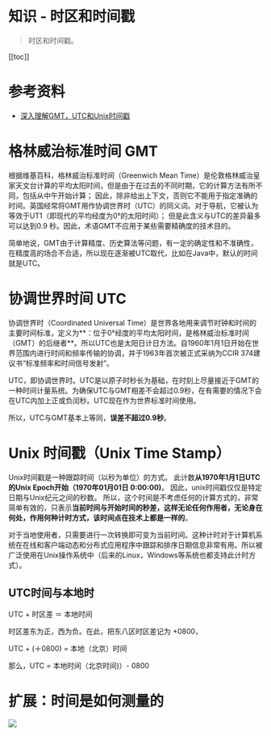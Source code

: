 # 知识 - 时区和时间戳

> 时区和时间戳。

[[toc]]

# 参考资料

* [深入理解GMT，UTC和Unix时间戳](https://www.codenong.com/cs105810217/)

# 格林威治标准时间 GMT

根据维基百科，格林威治标准时间（Greenwich Mean Time）是伦敦格林威治皇家天文台计算的平均太阳时间，但是由于在过去的不同时期，它的计算方法有所不同，包括从中午开始计算； 因此，除非给出上下文，否则它不能用于指定准确的时间。英国经常将GMT用作协调世界时（UTC）的同义词。对于导航，它被认为等效于UT1（即现代的平均经度为0°的太阳时间）； 但是此含义与UTC的差异最多可以达到0.9 秒。因此，术语GMT不应用于某些需要精确度的技术目的。

简单地说，GMT由于计算精度、历史算法等问题，有一定的确定性和不准确性，在精度高的场合不合适，所以现在逐渐被UTC取代，比如在Java中，默认的时间就是UTC。

# 协调世界时间 UTC

协调世界时（Coordinated Universal Time）是世界各地用来调节时钟和时间的主要时间标准，定义为**：位于0°经度的平均太阳时间，是格林威治标准时间（GMT）的后继者**。所以UTC也是太阳日计日方法。自1960年1月1日开始在世界范围内进行时间和频率传输的协调，并于1963年首次被正式采纳为CCIR 374建议书“标准频率和时间信号发射”。

UTC，即协调世界时。UTC是以原子时秒长为基础，在时刻上尽量接近于GMT的一种时间计量系统。为确保UTC与GMT相差不会超过0.9秒，在有需要的情况下会在UTC内加上正或负闰秒。UTC现在作为世界标准时间使用。

所以，UTC与GMT基本上等同，**误差不超过0.9秒**。

# Unix 时间戳（Unix Time Stamp）

Unix时间戳是一种跟踪时间（以秒为单位）的方式。 此计数**从1970年1月1日UTC的Unix Epoch开始（1970年01月01日 0:00:00)**。 因此，unix时间戳仅仅是特定日期与Unix纪元之间的秒数。 所以，这个时间是不考虑任何的计算方式的，非常简单有效的，只表示**当前时间与开始时间的秒差，这样无论任何作用者，无论身在何处，作用何种计时方式，该时间点在技术上都是一样的**。

对于当地使用者，只需要进行一次转换即可变为当前时间。这种计时对于计算机系统在在线和客户端动态和分布式应用程序中跟踪和排序日期信息非常有用。所以被广泛使用在Unix操作系统中（后来的Linux，Windows等系统也都支持此计时方式）。

## UTC时间与本地时

UTC + 时区差 ＝ 本地时间

时区差东为正，西为负。在此，把东八区时区差记为 +0800，

UTC + (＋0800) = 本地（北京）时间

那么，UTC = 本地时间（北京时间)）- 0800

# 扩展：时间是如何测量的

![](/_images/article/knowledge/太阳时.png)

